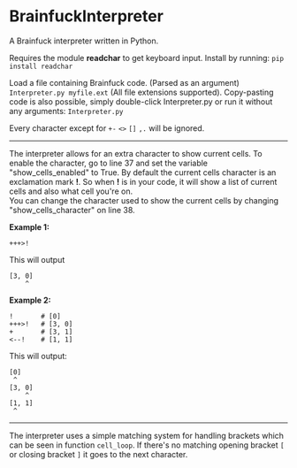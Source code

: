 # BrainfuckInterpreter
A Brainfuck interpreter written in Python.

Requires the module **readchar** to get keyboard input.
Install by running: `pip install readchar`

Load a file containing Brainfuck code. (Parsed as an argument) `Interpreter.py myfile.ext` (All file extensions supported).
Copy-pasting code is also possible, simply double-click Interpreter.py or run it without any arguments: `Interpreter.py`

Every character except for `+-` `<>` `[]` `,.` will be ignored.

----

The interpreter allows for an extra character to show current cells. To enable the character, go to line 37 and set the variable "show_cells_enabled" to True. By default the current cells character is an exclamation mark **!**. So when **!** is in your code, it will show a list of current cells and also what cell you're on.  
You can change the character used to show the current cells by changing "show_cells_character" on line 38.  

**Example 1:**  
```
+++>!
```  
This will output
```
[3, 0]
    ^
```  

**Example 2:**  
```
!       # [0]
+++>!   # [3, 0]
+       # [3, 1]
<--!    # [1, 1]
```  
This will output:
```
[0]
 ^
[3, 0]
    ^
[1, 1]
 ^
```  

----

The interpreter uses a simple matching system for handling brackets which can be seen in function `cell_loop`. If there's no matching opening bracket `[` or closing bracket `]` it goes to the next character.
